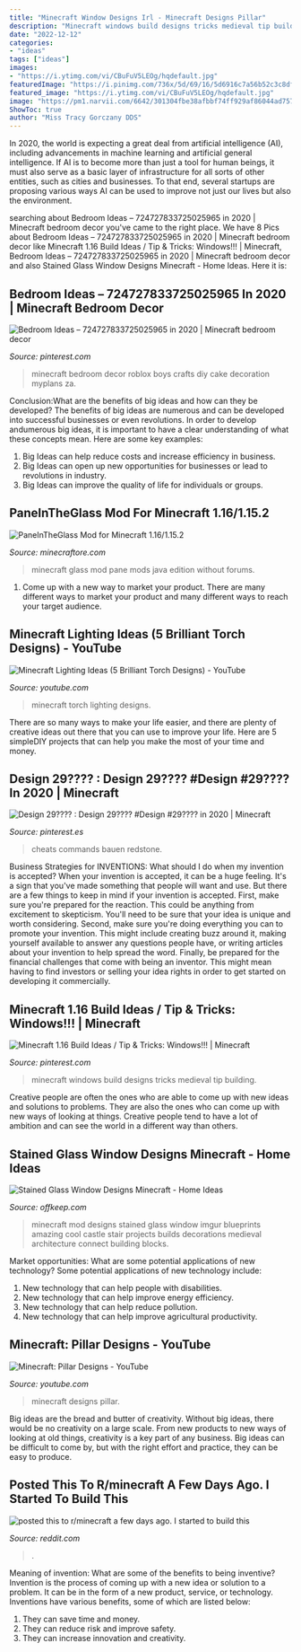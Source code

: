 ```yaml
---
title: "Minecraft Window Designs Irl - Minecraft Designs Pillar"
description: "Minecraft windows build designs tricks medieval tip building"
date: "2022-12-12"
categories:
- "ideas"
tags: ["ideas"]
images:
- "https://i.ytimg.com/vi/CBuFuV5LEOg/hqdefault.jpg"
featuredImage: "https://i.pinimg.com/736x/5d/69/16/5d6916c7a56b52c3c8dfb7a8bc3dc469.jpg"
featured_image: "https://i.ytimg.com/vi/CBuFuV5LEOg/hqdefault.jpg"
image: "https://pm1.narvii.com/6642/301304fbe38afbbf74ff929af86044ad757e8b61_hq.jpg"
ShowToc: true
author: "Miss Tracy Gorczany DDS"
---
```



In 2020, the world is expecting a great deal from artificial intelligence (AI), including advancements in machine learning and artificial general intelligence. If AI is to become more than just a tool for human beings, it must also serve as a basic layer of infrastructure for all sorts of other entities, such as cities and businesses. To that end, several startups are proposing various ways AI can be used to improve not just our lives but also the environment.

	

		
searching about Bedroom Ideas – 724727833725025965 in 2020 | Minecraft bedroom decor you've came to the right place. We have 8 Pics about Bedroom Ideas – 724727833725025965 in 2020 | Minecraft bedroom decor like Minecraft 1.16 Build Ideas / Tip &amp; Tricks: Windows!!! | Minecraft, Bedroom Ideas – 724727833725025965 in 2020 | Minecraft bedroom decor and also Stained Glass Window Designs Minecraft - Home Ideas. Here it is:
		
    
## Bedroom Ideas – 724727833725025965 In 2020 | Minecraft Bedroom Decor

<img loading=lazy src="https://i.pinimg.com/736x/5d/69/16/5d6916c7a56b52c3c8dfb7a8bc3dc469.jpg" onerror="this.onerror=null;this.src='https://tse1.mm.bing.net/th?id=OIP.3tXKCZ3U7mwwmx7aljIWUAHaHa&amp;pid=15.1';" alt="Bedroom Ideas – 724727833725025965 in 2020 | Minecraft bedroom decor">

_Source: pinterest.com_

>minecraft bedroom decor roblox boys crafts diy cake decoration myplans za. 

	

Conclusion:What are the benefits of big ideas and how can they be developed?
The benefits of big ideas are numerous and can be developed into successful businesses or even revolutions. In order to develop andumerous big ideas, it is important to have a clear understanding of what these concepts mean. Here are some key examples: 
1. Big Ideas can help reduce costs and increase efficiency in business. 
2. Big Ideas can open up new opportunities for businesses or lead to revolutions in industry. 
3. Big Ideas can improve the quality of life for individuals or groups.

    
## PaneInTheGlass Mod For Minecraft 1.16/1.15.2

<img loading=lazy src="https://www.minecraftore.com/wp-content/uploads/2017/08/PaneInTheGlass-Mod-4.jpg" onerror="this.onerror=null;this.src='https://tse4.mm.bing.net/th?id=OIP.15x9jhG345bFYPjyWfxnPwHaEW&amp;pid=15.1';" alt="PaneInTheGlass Mod for Minecraft 1.16/1.15.2">

_Source: minecraftore.com_

>minecraft glass mod pane mods java edition without forums. 

	

1. Come up with a new way to market your product. There are many different ways to market your product and many different ways to reach your target audience.

    
## Minecraft Lighting Ideas (5 Brilliant Torch Designs) - YouTube

<img loading=lazy src="https://i.ytimg.com/vi/CBuFuV5LEOg/hqdefault.jpg" onerror="this.onerror=null;this.src='https://tse3.mm.bing.net/th?id=OIP.-G5bLyAO3sMcVn88Nw8LpwHaFj&amp;pid=15.1';" alt="Minecraft Lighting Ideas (5 Brilliant Torch Designs) - YouTube">

_Source: youtube.com_

>minecraft torch lighting designs. 

	

There are so many ways to make your life easier, and there are plenty of creative ideas out there that you can use to improve your life. Here are 5 simpleDIY projects that can help you make the most of your time and money.

    
## Design 29???? : Design 29???? #Design #29???? In 2020 | Minecraft

<img loading=lazy src="https://i.pinimg.com/originals/d0/30/73/d03073b75720268ce8993a881ae8e5a7.png" onerror="this.onerror=null;this.src='https://tse2.mm.bing.net/th?id=OIP.0DBzt1cgJozomTqIGujlpwHaFt&amp;pid=15.1';" alt="Design 29???? : Design 29???? #Design #29???? in 2020 | Minecraft">

_Source: pinterest.es_

>cheats commands bauen redstone. 

	

Business Strategies for INVENTIONS: What should I do when my invention is accepted?
When your invention is accepted, it can be a huge feeling. It's a sign that you've made something that people will want and use. But there are a few things to keep in mind if your invention is accepted. 
First, make sure you're prepared for the reaction. This could be anything from excitement to skepticism. You'll need to be sure that your idea is unique and worth considering. 
Second, make sure you're doing everything you can to promote your invention. This might include creating buzz around it, making yourself available to answer any questions people have, or writing articles about your invention to help spread the word. 
Finally, be prepared for the financial challenges that come with being an inventor. This might mean having to find investors or selling your idea rights in order to get started on developing it commercially.

    
## Minecraft 1.16 Build Ideas / Tip &amp; Tricks: Windows!!! | Minecraft

<img loading=lazy src="https://i.pinimg.com/736x/01/51/ca/0151cac6c49b971bc9b7bb5835836d6f.jpg" onerror="this.onerror=null;this.src='https://tse1.mm.bing.net/th?id=OIP.UQ04BVZ1wU8U_DvY7K1eOgHaEK&amp;pid=15.1';" alt="Minecraft 1.16 Build Ideas / Tip &amp; Tricks: Windows!!! | Minecraft">

_Source: pinterest.com_

>minecraft windows build designs tricks medieval tip building. 

	

Creative people are often the ones who are able to come up with new ideas and solutions to problems. They are also the ones who can come up with new ways of looking at things. Creative people tend to have a lot of ambition and can see the world in a different way than others.

    
## Stained Glass Window Designs Minecraft - Home Ideas

<img loading=lazy src="https://pm1.narvii.com/6642/301304fbe38afbbf74ff929af86044ad757e8b61_hq.jpg" onerror="this.onerror=null;this.src='https://tse2.mm.bing.net/th?id=OIP.Rt4wwOGkEC9EGW1qjgoAvgHaEW&amp;pid=15.1';" alt="Stained Glass Window Designs Minecraft - Home Ideas">

_Source: offkeep.com_

>minecraft mod designs stained glass window imgur blueprints amazing cool castle stair projects builds decorations medieval architecture connect building blocks. 

	

Market opportunities: What are some potential applications of new technology?
Some potential applications of new technology include: 
1. New technology that can help people with disabilities. 
2. New technology that can help improve energy efficiency. 
3. New technology that can help reduce pollution. 
4. New technology that can help improve agricultural productivity.

    
## Minecraft: Pillar Designs - YouTube

<img loading=lazy src="http://i.ytimg.com/vi/T5FKv5NbRwU/hqdefault.jpg" onerror="this.onerror=null;this.src='https://tse3.mm.bing.net/th?id=OIP.lc8BBVw1qd_K812UCN-ilQHaFj&amp;pid=15.1';" alt="Minecraft: Pillar Designs - YouTube">

_Source: youtube.com_

>minecraft designs pillar. 

	

Big ideas are the bread and butter of creativity. Without big ideas, there would be no creativity on a large scale. From new products to new ways of looking at old things, creativity is a key part of any business. Big ideas can be difficult to come by, but with the right effort and practice, they can be easy to produce.

    
## Posted This To R/minecraft A Few Days Ago. I Started To Build This

<img loading=lazy src="http://i.imgur.com/YQFmBUK.jpg" onerror="this.onerror=null;this.src='https://tse1.mm.bing.net/th?id=OIP.o1pMOL4MDX-u9CHKQZdj0wHaFj&amp;pid=15.1';" alt="posted this to r/minecraft a few days ago. I started to build this">

_Source: reddit.com_

>. 

	

Meaning of invention: What are some of the benefits to being inventive?
Invention is the process of coming up with a new idea or solution to a problem. It can be in the form of a new product, service, or technology. Inventions have various benefits, some of which are listed below: 
1. They can save time and money.
2. They can reduce risk and improve safety. 
3. They can increase innovation and creativity.

